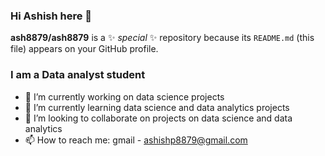 ### Hi Ashish here 👋


**ash8879/ash8879** is a ✨ _special_ ✨ repository because its `README.md` (this file) appears on your GitHub profile.

### I am a Data analyst student

- 🔭 I’m currently working on data science projects
- 🌱 I’m currently learning data science and data analytics projects
- 👯 I’m looking to collaborate on projects on data science and data analytics
- 📫 How to reach me: gmail - ashishp8879@gmail.com

